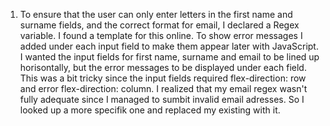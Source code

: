 1. To ensure that the user can only enter letters in the first name and surname fields, and the correct format for email, I declared a Regex variable. I found a template for this online. 
To show error messages I added <span> under each input field to make them appear later with JavaScript.
I wanted the input fields for first name, surname and email to be lined up horisontally, but the error messages to be displayed under each field. This was a bit tricky since the input fields required flex-direction: row and error flex-direction: column. 
I realized that my email regex wasn't fully adequate since I managed to sumbit invalid email adresses. So I looked up a more specifik one and replaced my existing with it. 
